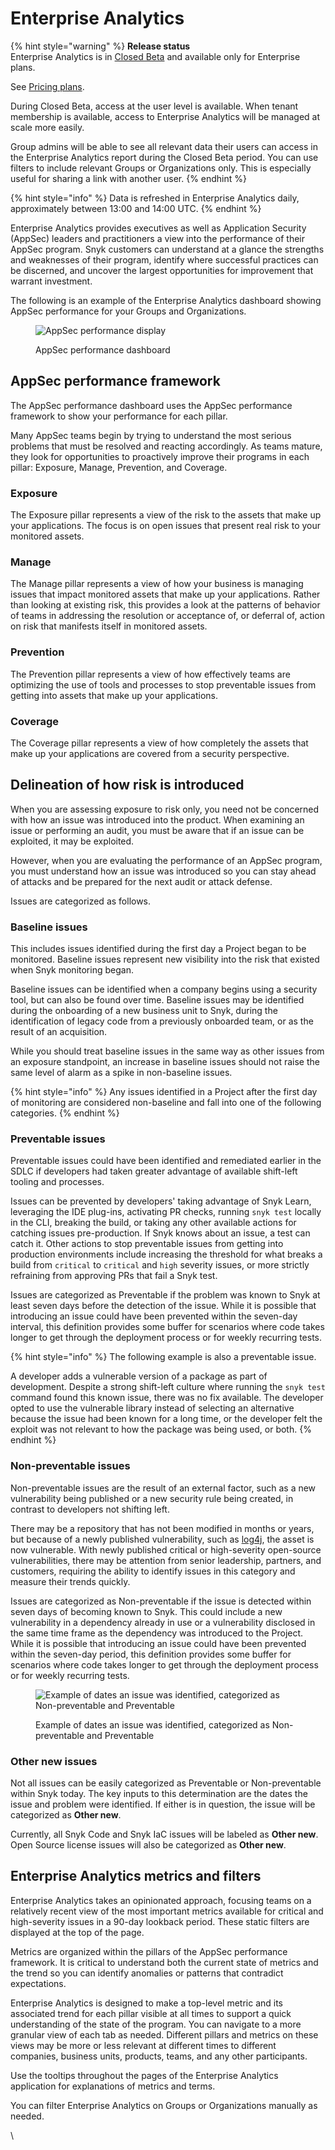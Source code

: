 # Enterprise Analytics

{% hint style="warning" %}
**Release status**\
Enterprise Analytics is in [Closed Beta](../getting-started/snyk-release-process.md#closed-beta) and available only for Enterprise plans.

See [Pricing plans](https://snyk.io/plans).

During Closed Beta, access at the user level is available. When tenant membership is available, access to Enterprise Analytics will be managed at scale more easily.

Group admins will be able to see all relevant data their users can access in the Enterprise Analytics report during the Closed Beta period. You can use filters to include relevant Groups or Organizations only. This is especially useful for sharing a link with another user.
{% endhint %}

{% hint style="info" %}
Data is refreshed in Enterprise Analytics daily, approximately between 13:00 and 14:00 UTC.
{% endhint %}

Enterprise Analytics provides executives as well as Application Security (AppSec) leaders and practitioners a view into the performance of their AppSec program. Snyk customers can understand at a glance the strengths and weaknesses of their program, identify where successful practices can be discerned, and uncover the largest opportunities for improvement that warrant investment.

The following is an example of the Enterprise Analytics dashboard showing AppSec performance for your Groups and Organizations.&#x20;

<figure><img src="https://lh3.googleusercontent.com/7ZCFLTUzQ0r--P354i0p14zVLdE7YjhjvkgODlCfbUho8UMtDUh-EqdFzXmLV8PrvPLIbvE1bDE-qfl1ccYRkNqRksLDhXKr7nvldehocZ89Xa8YQ99nnqt8SmJ-lLTkGO_U05Rl_yrLvXVlOUpmpKg" alt="AppSec performance display"><figcaption><p>AppSec performance dashboard</p></figcaption></figure>

## AppSec performance framework

The AppSec performance dashboard uses the AppSec performance framework to show your performance for each pillar.

Many AppSec teams begin by trying to understand the most serious problems that must be resolved and reacting accordingly. As teams mature, they look for opportunities to proactively improve their programs in each pillar: Exposure, Manage, Prevention, and Coverage.

### Exposure

The Exposure pillar represents a view of the risk to the assets that make up your applications. The focus is on open issues that present real risk to your monitored assets.

### Manage

The Manage pillar represents a view of how your business is managing issues that impact monitored assets that make up your applications. Rather than looking at existing risk, this provides a look at the patterns of behavior of teams in addressing the resolution or acceptance of, or deferral of, action on risk that manifests itself in monitored assets.

### Prevention

The Prevention pillar represents a view of how effectively teams are optimizing the use of tools and processes to stop preventable issues from getting into assets that make up your applications.

### Coverage

The Coverage pillar represents a view of how completely the assets that make up your applications are covered from a security perspective.

## Delineation of how risk is introduced

When you are assessing exposure to risk only, you need not be concerned with how an issue was introduced into the product. When examining an issue or performing an audit, you must be aware that if an issue can be exploited, it may be exploited.

However, when you are evaluating the performance of an AppSec program, you must understand how an issue was introduced so you can stay ahead of attacks and be prepared for the next audit or attack defense.

Issues are categorized as follows.

### Baseline issues

This includes issues identified during the first day a Project began to be monitored. Baseline issues represent new visibility into the risk that existed when Snyk monitoring began.

Baseline issues can be identified when a company begins using a security tool, but can also be found over time. Baseline issues may be identified during the onboarding of a new business unit to Snyk, during the identification of legacy code from a previously onboarded team, or as the result of an acquisition.

While you should treat baseline issues in the same way as other issues from an exposure standpoint, an increase in baseline issues should not raise the same level of alarm as a spike in non-baseline issues.

{% hint style="info" %}
Any issues identified in a Project after the first day of monitoring are considered non-baseline and fall into one of the following categories.
{% endhint %}

### Preventable issues

Preventable issues could have been identified and remediated earlier in the SDLC if developers had taken greater advantage of available shift-left tooling and processes.

Issues can be prevented by developers' taking advantage of Snyk Learn, leveraging the IDE plug-ins, activating PR checks, running `snyk test` locally in the CLI, breaking the build, or taking any other available actions for catching issues pre-production. If Snyk knows about an issue, a test can catch it. Other actions to stop preventable issues from getting into production environments include increasing the threshold for what breaks a build from `critical` to `critical` and `high` severity issues, or more strictly refraining from approving PRs that fail a Snyk test.

Issues are categorized as Preventable if the problem was known to Snyk at least seven days before the detection of the issue. While it is possible that introducing an issue could have been prevented within the seven-day interval, this definition provides some buffer for scenarios where code takes longer to get through the deployment process or for weekly recurring tests.

{% hint style="info" %}
The following example is also a preventable issue.

A developer adds a vulnerable version of a package as part of development. Despite a strong shift-left culture where running the `snyk test` command found this known issue, there was no fix available. The developer opted to use the vulnerable library instead of selecting an alternative because the issue had been known for a long time, or the developer felt the exploit was not relevant to how the package was being used, or both.
{% endhint %}

### Non-preventable issues

Non-preventable issues are the result of an external factor, such as a new vulnerability being published or a new security rule being created, in contrast to developers not shifting left.

There may be a repository that has not been modified in months or years, but because of a newly published vulnerability, such as [log4j](https://snyk.io/blog/log4j-vulnerability-software-supply-chain-security-log4shell/), the asset is now vulnerable. With newly published critical or high-severity open-source vulnerabilities, there may be attention from senior leadership, partners, and customers, requiring the ability to identify issues in this category and measure their trends quickly.

Issues are categorized as Non-preventable if the issue is detected within seven days of becoming known to Snyk. This could include a new vulnerability in a dependency already in use or a vulnerability disclosed in the same time frame as the dependency was introduced to the Project. While it is possible that introducing an issue could have been prevented within the seven-day period, this definition provides some buffer for scenarios where code takes longer to get through the deployment process or for weekly recurring tests.

<figure><img src="https://lh6.googleusercontent.com/ykfbiHzdDVB2X3va4iSzYpSfZ6Ca5yBmeplYMz95wj2Gq6i-xcW4ZZdVOX6Vsl3B1bOaL-gbpTHyksYMjeeAaCHbjAz2QNx3vJ_6h3Oz5ykjqXg2oRWbA5_U-DyoOjGSjSInP_XJv6hIyLsKxmjjFUo" alt="Example of dates an issue was identified, categorized as Non-preventable and Preventable"><figcaption><p>Example of dates an issue was identified, categorized as Non-preventable and Preventable</p></figcaption></figure>

### Other new issues

Not all issues can be easily categorized as Preventable or Non-preventable within Snyk today. The key inputs to this determination are the dates the issue and problem were identified. If either is in question, the issue will be categorized as **Other new**.

Currently, all Snyk Code and Snyk IaC issues will be labeled as **Other new**. Open Source license issues will also be categorized as **Other new**.

## Enterprise Analytics metrics and filters

Enterprise Analytics takes an opinionated approach, focusing teams on a relatively recent view of the most important metrics available for critical and high-severity issues in a 90-day lookback period. These static filters are displayed at the top of the page.

Metrics are organized within the pillars of the AppSec performance framework. It is critical to understand both the current state of metrics and the trend so you can identify anomalies or patterns that contradict expectations.

Enterprise Analytics is designed to make a top-level metric and its associated trend for each pillar visible at all times to support a quick understanding of the state of the program. You can navigate to a more granular view of each tab as needed. Different pillars and metrics on these views may be more or less relevant at different times to different companies, business units, products, teams, and any other participants.&#x20;

Use the tooltips throughout the pages of the Enterprise Analytics application for explanations of metrics and terms.

You can filter Enterprise Analytics on Groups or Organizations manually as needed.



\
